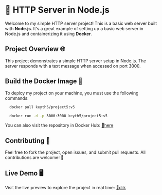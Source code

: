# 🚀 HTTP Server in Node.js

Welcome to my simple HTTP server project! This is a basic web server built with **Node.js**. It's a great example of setting up a basic web server in Node.js and containerizing it using **Docker**.

## Project Overview 🌐

This project demonstrates a simple HTTP server setup in Node.js. The server responds with a text message when accessed on port 3000. 

## Build the Docker Image 🐋
To deploy my project on your machine, you must use the following commands:

```bash
  docker pull keyth5/project5:v5
  
  docker run -d -p 3000:3000 keyth5/project5:v5
```
You can also visit the repository in Docker Hub: [🔗here](https://hub.docker.com/repository/docker/keyth5/project5/general)

## Contributing 🤝 
Feel free to fork the project, open issues, and submit pull requests. All contributions are welcome! 🙌

## Live Demo 🖥️

Visit the live preview to explore the project in real time: [🔗clik](https://project5-keyth-production.up.railway.app/)

